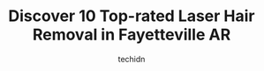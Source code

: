 ---
layout: ampstory
image: https://i0.wp.com/www.depkes.org/wp-content/uploads/2023/06/laser-hair-removal-0-in-fayetteville-ar-1685831348.jpeg?resize=640,853
author: techidn
featured: false
description: Discover the impressive array of Laser Hair Removal options in Fayetteville AR, where you can find 10 of the largest Laser Hair Removal establishments in the area. From renowned classics to 
title: Discover 10 Top-rated Laser Hair Removal in Fayetteville AR
cover:
   title: Discover 10 Top-rated Laser Hair Removal in Fayetteville AR
   subtitle: Rickpate
   background: https://www.depkes.org/wp-content/uploads/2023/06/laser-hair-removal-0-in-fayetteville-ar-1685831348.jpeg

pages: 
 - layout: thirds
   top: <h1>#1 Premier Dermatology at Fayetteville</h1>
   bottom: "<p>I dont think I have ever been to an office where people were so friendly! From the instant I walked in, to checking out. And Dr  Cunningham was so sweet and professional</p>"
   background: https://www.depkes.org/wp-content/uploads/2023/06/laser-hair-removal-1-in-fayetteville-ar-1685831348.jpeg
   backgroundblur: true
 - layout: thirds
   top: <h1>#2 Revive Medical Spa, LLC</h1>
   bottom: "<p>Ive been coming to see Roxanne for facials for over a year! I absolutely love her and how attentive she is. She helps work with my schedule and goes above and beyond. </p>"
   background: https://www.depkes.org/wp-content/uploads/2023/06/laser-hair-removal-2-in-fayetteville-ar-1685831349.jpeg
   cta:
      link: https://www.depkes.org/blog/discover-10-top-rated-laser-hair-removal-in-fayetteville-ar/
      text: Discover 10 Top-rated Laser Hair Removal in Fayetteville AR
 - layout: thirds
   top: <h1>#3 Rejuvenated Medical Spa</h1>
   bottom: "<p>1438 E Augustine Ln Suite 2, Fayetteville, AR 72703, United States</p>"
   background: https://www.depkes.org/wp-content/uploads/2023/06/laser-hair-removal-3-in-fayetteville-ar-1685831349.jpeg
   cta:
      link: https://www.depkes.org/blog/discover-10-top-rated-laser-hair-removal-in-fayetteville-ar/
      text: Discover 10 Top-rated Laser Hair Removal in Fayetteville AR
 - layout: thirds
   top: <h1>#4 Ageless Glow NWA LLC</h1>
   bottom: "<p>2863 Old Missouri Rd Suite 101, Fayetteville, AR 72703, United States</p>"
   background: https://images.unsplash.com/photo-1496096265110-f83ad7f96608?ixlib=rb-4.0.3&ixid=MnwxMjA3fDB8MHxwaG90by1wYWdlfHx8fGVufDB8fHx8&auto=format&fit=crop&w=640&h=853&q=80
   cta:
      link: https://www.depkes.org/blog/discover-10-top-rated-laser-hair-removal-in-fayetteville-ar/
      text: Discover 10 Top-rated Laser Hair Removal in Fayetteville AR
 - layout: thirds
   top: <h1>#5 European Wax Center</h1>
   bottom: "<p>100 E Joyce Blvd, Fayetteville, AR 72703, United States</p>"
   background: https://images.unsplash.com/photo-1618005182384-a83a8bd57fbe?ixlib=rb-4.0.3&ixid=MnwxMjA3fDB8MHxwaG90by1wYWdlfHx8fGVufDB8fHx8&auto=format&fit=crop&w=640&h=853&q=80
   cta:
      link: https://www.depkes.org/blog/discover-10-top-rated-laser-hair-removal-in-fayetteville-ar/
      text: Discover 10 Top-rated Laser Hair Removal in Fayetteville AR
 - layout: thirds
   top: <h1>#6 Skin Ink & Laser</h1>
   bottom: "<p>1450 E Zion Rd Suite 10, Fayetteville, AR 72703, United States</p>"
   background: https://images.unsplash.com/photo-1546497974-b213c9efb599?ixlib=rb-4.0.3&ixid=MnwxMjA3fDB8MHxwaG90by1wYWdlfHx8fGVufDB8fHx8&auto=format&fit=crop&w=640&h=853&q=80
   cta:
      link: https://www.depkes.org/blog/discover-10-top-rated-laser-hair-removal-in-fayetteville-ar/
      text: Discover 10 Top-rated Laser Hair Removal in Fayetteville AR
 - layout: thirds
   top: <h1>#7 Laser Beauty & Skin Care, Inc</h1>
   bottom: "<p>inside Dr. Cannons office 1708, E Joyce Blvd Ste 2, Fayetteville, AR 72703, United States</p>"
   background: https://images.unsplash.com/photo-1595364397663-fca4f075d796?ixlib=rb-4.0.3&ixid=MnwxMjA3fDB8MHxwaG90by1wYWdlfHx8fGVufDB8fHx8&auto=format&fit=crop&w=640&h=853&q=80
   cta:
      link: https://www.depkes.org/blog/discover-10-top-rated-laser-hair-removal-in-fayetteville-ar/
      text: Discover 10 Top-rated Laser Hair Removal in Fayetteville AR
 - layout: thirds
   middle: Continue reading...
   background: https://images.unsplash.com/photo-1531169509526-f8f1fdaa4a67?ixlib=rb-4.0.3&ixid=MnwxMjA3fDB8MHxwaG90by1wYWdlfHx8fGVufDB8fHx8&auto=format&fit=crop&w=640&h=853&q=80
   cta:
      link: https://www.depkes.org/blog/discover-10-top-rated-laser-hair-removal-in-fayetteville-ar/
      text: Discover 10 Top-rated Laser Hair Removal in Fayetteville AR
      
---